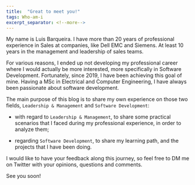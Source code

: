 ```yaml
---
title:  "Great to meet you!"
tags: Who-am-i
excerpt_separator: <!--more-->
---
```


My name is Luis Barqueira. I have more than 20 years of professional experience in Sales at companies, like Dell EMC and Siemens. At least 10 years in the management and leadership of sales teams.

<!--more-->

For various reasons, I ended up not developing my professional career where I would actually be more interested, more specifically in Software Development. Fortunately, since 2019, I have been achieving this goal of mine. Having a MSc in Electrical and Computer Engineering, I have always been passionate about software development.

The main purpose of this blog is to share my own experience on those two fields, `Leadership & Management` and `Software Development`:

- with regard to `Leadership & Management`, to share some practical scenarios that I faced during my professional experience, in order to analyze them;

- regarding `Software Development`, to share my learning path, and the projects that I have been doing.

I would like to have your feedback along this journey, so feel free to DM me on Twitter with your opinions, questions and comments.

See you soon!
